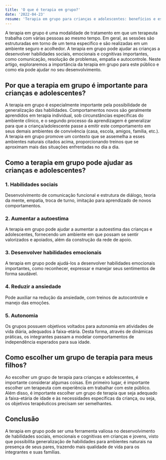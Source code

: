 ```yaml
---
title: 'O que é terapia em grupo?'
date: '2022-04-23'
resume: 'Terapia em grupo para crianças e adolescentes: benefícios e escolha de grupo.'
---
```


A terapia em grupo é uma modalidade de tratamento em que um terapeuta trabalha com várias pessoas ao mesmo tempo. Em geral, as sessões são estruturadas em torno de um tema específico e são realizadas em um ambiente seguro e acolhedor. A terapia em grupo pode ajudar as crianças a desenvolver habilidades sociais, emocionais e cognitivas importantes, como comunicação, resolução de problemas, empatia e autocontrole. Neste artigo, exploraremos a importância da terapia em grupo para este público e como ela pode ajudar no seu desenvolvimento.


## Por que a terapia em grupo é importante para crianças e adolescentes?

A terapia em grupo é especialmente importante pela possibilidade de generalização das habilidades. Comportamentos novos são geralmente aprendidos em terapia individual, sob circunstâncias específicas do ambiente clínico, e o segundo processo da aprendizagem é generalizar para que a criança/adolescente passe a emitir este comportamento em seus demais ambientes de convivência (casa, escola, amigos, família, etc.). A terapia em grupo promove um contexto que se assemelha a esses ambientes naturais citados acima, proporcionando treinos que se aproximam mais das situações enfrentadas no dia a dia. 

## Como a terapia em grupo pode ajudar as crianças e adolescentes?


### 1. Habilidades sociais

Desenvolvimento de comunicação funcional e estrutura de diálogo, teoria da mente, empatia, troca de turno, imitação para aprendizado de novos comportamentos. 

### 2. Aumentar a autoestima

A terapia em grupo pode ajudar a aumentar a autoestima das crianças e adolescentes, fornecendo um ambiente em que possam se sentir valorizados e apoiados, além da construção da rede de apoio. 

### 3. Desenvolver habilidades emocionais

A terapia em grupo pode ajudá-los a desenvolver habilidades emocionais importantes, como reconhecer, expressar e manejar seus sentimentos de forma saudável. 

### 4. Reduzir a ansiedade

Pode auxiliar na redução da ansiedade, com treinos de autocontrole e manejo das emoções. 

### 5. Autonomia

Os grupos possuem objetivos voltados para autonomia em atividades de vida diária, adequados à faixa-etária. Desta forma, através de dinâmicas práticas, os integrantes passam a modelar comportamentos de independência esperados para sua idade. 

## Como escolher um grupo de terapia para meus filhos?

Ao escolher um grupo de terapia para crianças e adolescentes, é importante considerar algumas coisas. Em primeiro lugar, é importante escolher um terapeuta com experiência em trabalhar com este público. Além disso, é importante escolher um grupo de terapia que seja adequado à faixa-etária de idade e às necessidades específicas da criança, ou seja, os objetivos terapêuticos precisam ser semelhantes. 


## Conclusão

A terapia em grupo pode ser uma ferramenta valiosa no desenvolvimento de habilidades sociais, emocionais e cognitivas em crianças e jovens, visto que possibilita generalização de habilidades para ambientes naturais na presença de seus pares, trazendo mais qualidade de vida para os integrantes e suas famílias.
